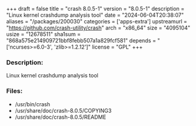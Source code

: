 +++
draft = false
title = "crash 8.0.5-1"
version = "8.0.5-1"
description = "Linux kernel crashdump analysis tool"
date = "2024-06-04T20:38:07"
aliases = "/packages/200030"
categories = ['apps-extra']
upstreamurl = "https://github.com/crash-utility/crash"
arch = "x86_64"
size = "4095104"
usize = "12678511"
sha1sum = "868a575e214909721bbf8febb507a1a829fcf581"
depends = "['ncurses>=6.0-3', 'zlib>=1.2.12']"
license = "GPL"
+++
### Description: 
Linux kernel crashdump analysis tool

### Files: 
* /usr/bin/crash
* /usr/share/doc/crash-8.0.5/COPYING3
* /usr/share/doc/crash-8.0.5/README
